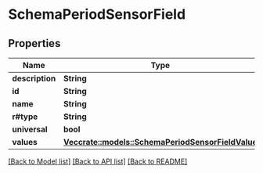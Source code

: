 # SchemaPeriodSensorField

## Properties

Name | Type | Description | Notes
------------ | ------------- | ------------- | -------------
**description** | **String** |  |
**id** | **String** |  |
**name** | **String** |  |
**r#type** | **String** |  |
**universal** | **bool** |  |
**values** | [**Vec<crate::models::SchemaPeriodSensorFieldValue>**](schema.SensorFieldValue.md) |  |

[[Back to Model list]](./README.md#documentation-for-models) [[Back to API list]](./README.md#documentation-for-api-endpoints) [[Back to README]](../README.md)
